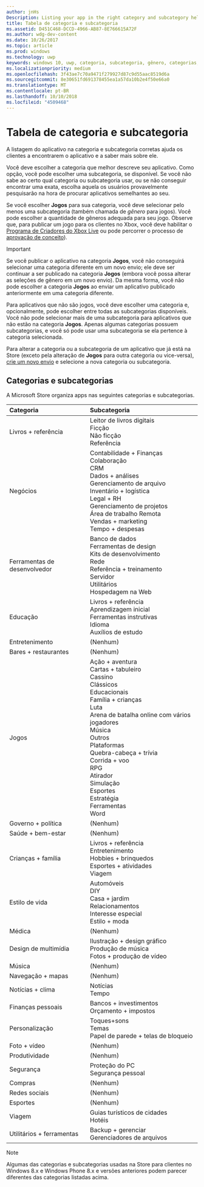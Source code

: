 ```yaml
---
author: jnHs
Description: Listing your app in the right category and subcategory helps customers find your app and understand more about it.
title: Tabela de categoria e subcategoria
ms.assetid: D451C468-DCCD-4966-AB87-8E766615A72F
ms.author: wdg-dev-content
ms.date: 10/26/2017
ms.topic: article
ms.prod: windows
ms.technology: uwp
keywords: windows 10, uwp, categoria, subcategoria, gênero, categorias, gêneros
ms.localizationpriority: medium
ms.openlocfilehash: 3f43ae7c70a9471f279927d87c9d55aac8519d6a
ms.sourcegitcommit: 8e30651fd691378455ea1a57da10b2e4f50e66a0
ms.translationtype: MT
ms.contentlocale: pt-BR
ms.lasthandoff: 10/10/2018
ms.locfileid: "4509468"
---
```

# <a name="category-and-subcategory-table"></a>Tabela de categoria e subcategoria


A listagem do aplicativo na categoria e subcategoria corretas ajuda os clientes a encontrarem o aplicativo e a saber mais sobre ele.

Você deve escolher a categoria que melhor descreve seu aplicativo. Como opção, você pode escolher uma subcategoria, se disponível. Se você não sabe ao certo qual categoria ou subcategoria usar, ou se não conseguir encontrar uma exata, escolha aquela os usuários provavelmente pesquisarão na hora de procurar aplicativos semelhantes ao seu.

Se você escolher **Jogos** para sua categoria, você deve selecionar pelo menos uma subcategoria (também chamada de *gênero* para jogos). Você pode escolher a quantidade de gêneros adequada para seu jogo. Observe que, para publicar um jogo para os clientes no Xbox, você deve habilitar o [Programa de Criadores do Xbox Live](../xbox-live/get-started-with-creators/get-started-with-xbox-live-creators.md) ou pode percorrer o processo de [aprovação de conceito](../gaming/concept-approval.md)). 

> [!IMPORTANT] 
> Se você publicar o aplicativo na categoria **Jogos**, você não conseguirá selecionar uma categoria diferente em um novo envio; ele deve ser continuar a ser publicado na categoria **Jogos** (embora você possa alterar as seleções de gênero em um novo envio). Da mesma forma, você não pode escolher a categoria **Jogos** ao enviar um aplicativo publicado anteriormente em uma categoria diferente.

Para aplicativos que não são jogos, você deve escolher uma categoria e, opcionalmente, pode escolher entre todas as subcategorias disponíveis. Você não pode selecionar mais de uma subcategoria para aplicativos que não estão na categoria **Jogos**. Apenas algumas categorias possuem subcategorias, e você só pode usar uma subcategoria se ela pertence à categoria selecionada.

Para alterar a categoria ou a subcategoria de um aplicativo que já está na Store (exceto pela alteração de **Jogos** para outra categoria ou vice-versa), [crie um novo envio](app-submissions.md) e selecione a nova categoria ou subcategoria.

## <a name="categories-and-subcategories"></a>Categorias e subcategorias

A Microsoft Store organiza apps nas seguintes categorias e subcategorias.

<table>
    <thead>
    <tr class="header">
    <th align="left">Categoria</th>
    <th align="left">Subcategoria</th>
    </tr>
    </thead>
    <tbody>
<tr>
    <td>Livros + referência</td>
    <td>Leitor de livros digitais <br> Ficção <br> Não ficção <br> Referência</td>
  </tr>
  <tr>
    <td>Negócios</td>
    <td>Contabilidade + Finanças <br> Colaboração <br> CRM <br> Dados + análises <br> Gerenciamento de arquivo <br> Inventário + logística <br> Legal + RH <br> Gerenciamento de projetos <br> Área de trabalho Remota <br> Vendas + marketing <br> Tempo + despesas</td>
  </tr>
  <tr>
    <td>Ferramentas de desenvolvedor</td>
    <td>Banco de dados <br> Ferramentas de design <br> Kits de desenvolvimento <br> Rede <br> Referência + treinamento <br> Servidor <br> Utilitários <br> Hospedagem na Web</td>
  </tr>
  <tr>
    <td>Educação</td>
    <td>Livros + referência <br> Aprendizagem inicial <br> Ferramentas instrutivas <br> Idioma <br> Auxílios de estudo</td>
  </tr>
  <tr>
    <td>Entretenimento</td>
    <td>(Nenhum)</td>
  </tr>
  <tr>
    <td>Bares + restaurantes</td>
    <td>(Nenhum)</td>
  </tr>
  <tr>
    <td>Jogos</td>
    <td>Ação + aventura <br> Cartas + tabuleiro <br> Cassino <br> Clássicos <br> Educacionais <br> Família + crianças <br> Luta <br> Arena de batalha online com vários jogadores <br> Música <br> Outros <br> Plataformas <br> Quebra-cabeça + trívia <br> Corrida + voo <br> RPG <br> Atirador <br> Simulação <br> Esportes <br> Estratégia <br> Ferramentas <br> Word</td>
  </tr>
  <tr>
    <td>Governo + política</td>
    <td>(Nenhum)</td>
  </tr>
  <tr>
    <td>Saúde + bem-estar</td>
    <td>(Nenhum)</td>
  </tr>
  <tr>
    <td>Crianças + família</td>
    <td>Livros + referência <br> Entretenimento <br> Hobbies + brinquedos <br> Esportes + atividades <br> Viagem</td>
  </tr>
  <tr>
    <td>Estilo de vida</td>
    <td>Automóveis <br> DIY <br> Casa + jardim <br> Relacionamentos <br> Interesse especial <br> Estilo + moda</td>
  </tr>
  <tr>
    <td>Médica</td>
    <td>(Nenhum)</td>
  </tr>
  <tr>
    <td>Design de multimídia</td>
    <td>Ilustração + design gráfico <br> Produção de música <br> Fotos + produção de vídeo</td>
  </tr>
  <tr>
    <td>Música</td>
    <td>(Nenhum)</td>
  </tr>
  <tr>
    <td>Navegação + mapas</td>
    <td>(Nenhum)</td>
  </tr>
  <tr>
    <td>Notícias + clima</td>
    <td>Notícias <br> Tempo</td>
  </tr>
  <tr>
    <td>Finanças pessoais</td>
    <td>Bancos + investimentos <br> Orçamento + impostos</td>
  </tr>
  <tr>
    <td>Personalização</td>
    <td>Toques+sons <br> Temas <br> Papel de parede + telas de bloqueio</td>
  </tr>
  <tr>
    <td>Foto + vídeo</td>
    <td>(Nenhum)</td>
  </tr>
  <tr>
    <td>Produtividade</td>
    <td>(Nenhum)</td>
  </tr>
  <tr>
    <td>Segurança</td>
    <td>Proteção do PC <br> Segurança pessoal</td>
  </tr>
  <tr>
    <td>Compras</td>
    <td>(Nenhum)</td>
  </tr>
  <tr>
    <td>Redes sociais</td>
    <td>(Nenhum)</td>
  </tr>
  <tr>
    <td>Esportes</td>
    <td>(Nenhum)</td>
  </tr>
  <tr>
    <td>Viagem</td>
    <td>Guias turísticos de cidades <br>Hotéis</td>
  </tr>
  <tr>
    <td>Utilitários + ferramentas</td>
    <td>Backup + gerenciar <br> Gerenciadores de arquivos</td>
  </tr>
</tbody>
</table>


<!--
| Category                    | Subcategory                                       |
|-----------------------------|---------------------------------------------------|
| Books + reference           | E-reader <br> Fiction <br> Nonfiction <br> Reference |
| Business                    | Accounting + finance <br> Collaboration <br> CRM <br> Data + analytics <br> File management <br> Inventory + logistics <br> Legal + HR <br> Project management <br> Remote desktop <br> Sales + marketing <br> Time + expenses |
| Developer tools             | Database <br> Design tools <br> Development kits <br> Networking <br> Reference + training <br> Servers <br> Utilities <br> Web hosting |
| Education                   | Books + reference <br> Early learning <br> Instructional tools <br> Language <br> Study aids |
| Entertainment               | (None)                                            |
| Food + dining               | (None)                                            |
| Games                       | Action + adventure <br> Card + board <br> Casino <br> Classics <br> Educational <br> Family + kids <br> Fighting <br> Multi-Player Online Battle Arena <br> Music <br> Other <br> Platformer <br> Puzzle + trivia <br> Racing + flying <br> Role playing <br> Shooter <br> Simulation <br> Sports <br> Strategy <br> Tools <br> Word |
| Government + politics       | (None)                                            |
| Health + fitness            | (None)                                            |
| Kids + family               | Books + reference <br> Entertainment <br> Hobbies + toys <br> Sports + activities <br> Travel |
| Lifestyle                   | Automotive <br> DIY <br> Home + garden <br> Relationships <br> Special interest <br> Style + fashion |
| Medical                     | (None)                                            |
| Multimedia design           | Illustration + graphic design <br> Music production <br> Photo + video production |
| Music                       | (None)                                            |
| Navigation + maps           | (None)                                            |
| News + weather              | News <br> Weather                                 |
| Personal finance            | Banking + investments <br> Budgeting + taxes      |
| Personalization             | Ringtones + sounds <br> Themes <br> Wallpaper + lock screens |
| Photo + video               | (None)                                            |
| Productivity                | (None)                                            |
| Security                    | PC protection <br> Personal security              |
| Shopping                    | (None)                                            |
| Social                      | (None)                                            |
| Sports                      | (None)                                            |
| Travel                      | City guides <br> Hotels                           |
| Utilities + tools           | Backup + manage <br> File managers                |
-->

> [!NOTE] 
> Algumas das categorias e subcategorias usadas na Store para clientes no Windows 8.x e Windows Phone 8.x e versões anteriores podem parecer diferentes das categorias listadas acima. 

